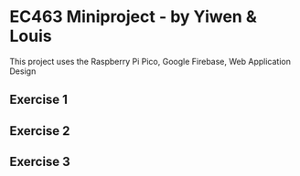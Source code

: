 # EC463 Miniproject - by Yiwen & Louis

This project uses the Raspberry Pi Pico, Google Firebase, Web Application Design

## Exercise 1
## Exercise 2
## Exercise 3
